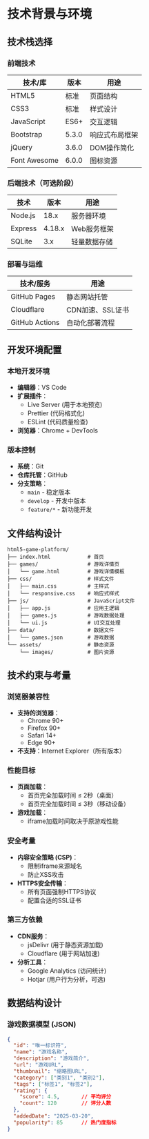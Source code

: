 # 技术背景与环境

## 技术栈选择

### 前端技术
| 技术/库 | 版本 | 用途 |
|---------|------|------|
| HTML5 | 标准 | 页面结构 |
| CSS3 | 标准 | 样式设计 |
| JavaScript | ES6+ | 交互逻辑 |
| Bootstrap | 5.3.0 | 响应式布局框架 |
| jQuery | 3.6.0 | DOM操作简化 |
| Font Awesome | 6.0.0 | 图标资源 |

### 后端技术（可选阶段）
| 技术 | 版本 | 用途 |
|------|------|------|
| Node.js | 18.x | 服务器环境 |
| Express | 4.18.x | Web服务框架 |
| SQLite | 3.x | 轻量数据存储 |

### 部署与运维
| 技术/服务 | 用途 |
|-----------|------|
| GitHub Pages | 静态网站托管 |
| Cloudflare | CDN加速、SSL证书 |
| GitHub Actions | 自动化部署流程 |

## 开发环境配置

### 本地开发环境
- **编辑器**：VS Code
- **扩展插件**：
  - Live Server (用于本地预览)
  - Prettier (代码格式化)
  - ESLint (代码质量检查)
- **浏览器**：Chrome + DevTools

### 版本控制
- **系统**：Git
- **仓库托管**：GitHub
- **分支策略**：
  - `main` - 稳定版本
  - `develop` - 开发中版本
  - `feature/*` - 新功能开发

## 文件结构设计
```
html5-game-platform/
├── index.html            # 首页
├── games/                # 游戏详情页
│   └── game.html         # 游戏详情模板
├── css/                  # 样式文件
│   ├── main.css          # 主样式
│   └── responsive.css    # 响应式样式
├── js/                   # JavaScript文件
│   ├── app.js            # 应用主逻辑
│   ├── games.js          # 游戏数据处理
│   └── ui.js             # UI交互处理
├── data/                 # 数据文件
│   └── games.json        # 游戏数据
└── assets/               # 静态资源
    └── images/           # 图片资源
```

## 技术约束与考量

### 浏览器兼容性
- **支持的浏览器**：
  - Chrome 90+
  - Firefox 90+
  - Safari 14+
  - Edge 90+
- **不支持**：Internet Explorer（所有版本）

### 性能目标
- **页面加载**：
  - 首页完全加载时间 ≤ 2秒（桌面）
  - 首页完全加载时间 ≤ 3秒（移动设备）
- **游戏加载**：
  - iframe加载时间取决于原游戏性能

### 安全考量
- **内容安全策略 (CSP)**：
  - 限制iframe来源域名
  - 防止XSS攻击
- **HTTPS安全传输**：
  - 所有页面强制HTTPS协议
  - 配置合适的SSL证书

### 第三方依赖
- **CDN服务**：
  - jsDelivr (用于静态资源加载)
  - Cloudflare (用于网站加速)
- **分析工具**：
  - Google Analytics (访问统计)
  - Hotjar (用户行为分析，可选)

## 数据结构设计

### 游戏数据模型 (JSON)
```json
{
  "id": "唯一标识符",
  "name": "游戏名称",
  "description": "游戏简介",
  "url": "游戏URL",
  "thumbnail": "缩略图URL",
  "category": ["类别1", "类别2"],
  "tags": ["标签1", "标签2"],
  "rating": {
    "score": 4.5,       // 平均评分
    "count": 120        // 评分人数
  },
  "addedDate": "2025-03-20",
  "popularity": 85      // 热门度指标
}
``` 